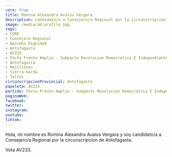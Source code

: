 ```yaml
---
core: true
title: Romina Alexandra Avalos Vergara
description: Candidato/a a Consejero/a Regional por la Circunscripción de Antofagasta
image: /media/ad-profile.jpg
tags:
- CORE
- Consejero Regional
- Apruebo Dignidad
- Antofagasta
- AV233
- Pacto Frente Amplio - Subpacto Revolucion Democratica E Independientes - Revolucion Democratica
- Antofagasta
- Mejillones
- Sierra Gorda
- Taltal
circunscripcionProvincial: Antofagasta
papeleta: AV233
partido: Pacto Frente Amplio - Subpacto Revolucion Democratica E Independientes - Revolucion Democratica
paginaWeb:
facebook:
twitter:
instagram:
youtube:
tiktok:
---
```

Hola, mi nombre es Romina Alexandra Avalos Vergara y soy candidato/a a Consejero/a Regional por la circunscripcion de Antofagasta.

Vota AV233.
